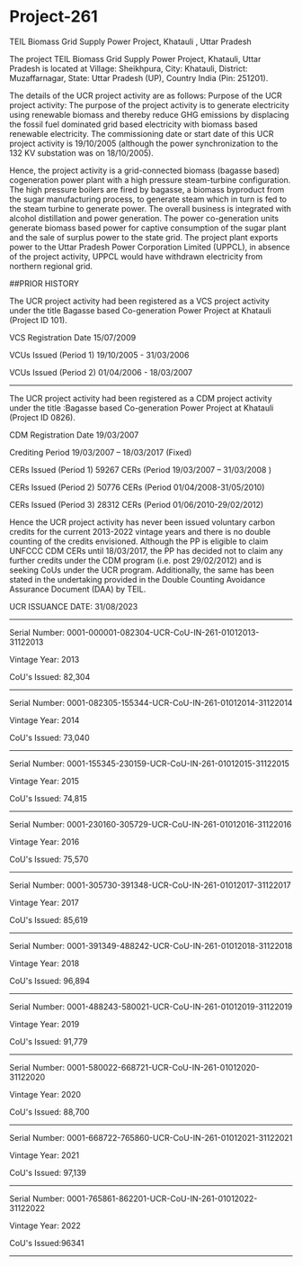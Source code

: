 # Project-261
TEIL Biomass Grid Supply Power Project, Khatauli , Uttar Pradesh

The project TEIL Biomass Grid Supply Power Project, Khatauli, Uttar Pradesh is located
at Village: Sheikhpura, City: Khatauli, District: Muzaffarnagar, State: Uttar Pradesh (UP), Country
India (Pin: 251201).

The details of the UCR project activity are as follows:
Purpose of the UCR project activity:
The purpose of the project activity is to generate electricity using renewable biomass and thereby
reduce GHG emissions by displacing the fossil fuel dominated grid based electricity with
biomass based renewable electricity. The commissioning date or start date of this UCR project
activity is 19/10/2005 (although the power synchronization to the 132 KV substation was on
18/10/2005).

Hence, the project activity is a grid-connected biomass (bagasse based) cogeneration power plant
with a high pressure steam-turbine configuration. The high pressure boilers are fired by bagasse,
a biomass byproduct from the sugar manufacturing process, to generate steam which in turn is
fed to the steam turbine to generate power. The overall business is integrated with alcohol
distillation and power generation. The power co-generation units generate biomass based power
for captive consumption of the sugar plant and the sale of surplus power to the state grid. The
project plant exports power to the Uttar Pradesh Power Corporation Limited (UPPCL), in
absence of the project activity, UPPCL would have withdrawn electricity from northern regional
grid.

##PRIOR HISTORY

The UCR project activity had been registered as a VCS project activity under the title Bagasse based
Co-generation Power Project at Khatauli (Project ID 101).

VCS Registration Date 15/07/2009

VCUs Issued (Period 1) 19/10/2005 - 31/03/2006

VCUs Issued (Period 2) 01/04/2006 - 18/03/2007
______________________
The UCR project activity had been registered as a CDM project activity under the title :Bagasse
based Co-generation Power Project at Khatauli (Project ID 0826).

CDM Registration Date 19/03/2007

Crediting Period 19/03/2007 – 18/03/2017 (Fixed)

CERs Issued (Period 1) 59267 CERs (Period 19/03/2007 – 31/03/2008 )

CERs Issued (Period 2) 50776 CERs (Period 01/04/2008-31/05/2010)

CERs Issued (Period 3) 28312 CERs (Period 01/06/2010-29/02/2012)

Hence the UCR project activity has never been issued voluntary carbon credits for the current
2013-2022 vintage years and there is no double counting of the credits envisioned. Although the PP
is eligible to claim UNFCCC CDM CERs until 18/03/2017, the PP has decided not to claim any
further credits under the CDM program (i.e. post 29/02/2012) and is seeking CoUs under the UCR
program. Additionally, the same has been stated in the undertaking provided in the Double Counting
Avoidance Assurance Document (DAA) by TEIL.

UCR ISSUANCE DATE: 31/08/2023
______________________
Serial Number: 0001-000001-082304-UCR-CoU-IN-261-01012013-31122013

Vintage Year: 2013

CoU's Issued: 82,304
__________________________
Serial Number: 0001-082305-155344-UCR-CoU-IN-261-01012014-31122014

Vintage Year: 2014

CoU's Issued: 73,040
____________________________
Serial Number: 0001-155345-230159-UCR-CoU-IN-261-01012015-31122015

Vintage Year: 2015

CoU's Issued: 74,815
_________________________
Serial Number: 0001-230160-305729-UCR-CoU-IN-261-01012016-31122016

Vintage Year: 2016

CoU's Issued: 75,570
_____________________
Serial Number: 0001-305730-391348-UCR-CoU-IN-261-01012017-31122017

Vintage Year: 2017

CoU's Issued: 85,619
_____________________
Serial Number: 0001-391349-488242-UCR-CoU-IN-261-01012018-31122018

Vintage Year: 2018

CoU's Issued: 96,894
___________________________
Serial Number: 0001-488243-580021-UCR-CoU-IN-261-01012019-31122019

Vintage Year: 2019

CoU's Issued: 91,779
_________________________
Serial Number: 0001-580022-668721-UCR-CoU-IN-261-01012020-31122020

Vintage Year: 2020

CoU's Issued: 88,700
_________________________
Serial Number: 0001-668722-765860-UCR-CoU-IN-261-01012021-31122021

Vintage Year: 2021

CoU's Issued: 97,139
____________________________
Serial Number: 0001-765861-862201-UCR-CoU-IN-261-01012022-31122022

Vintage Year: 2022

CoU's Issued:96341
__________________
